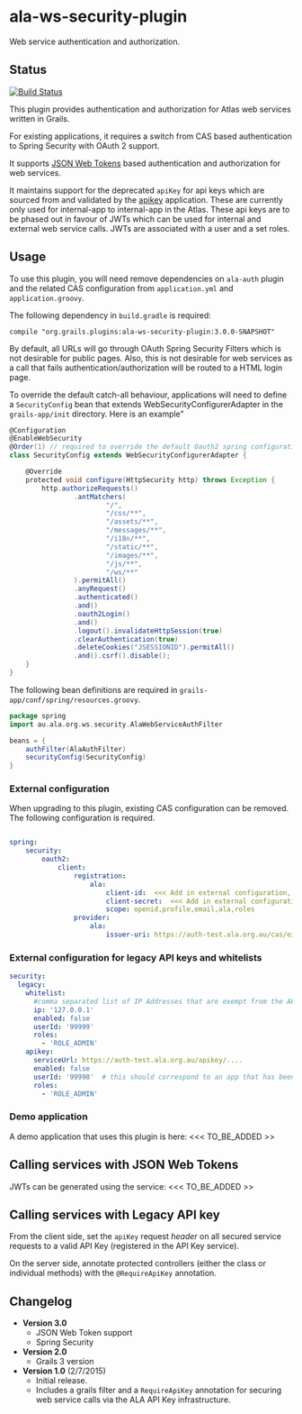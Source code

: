 # ala-ws-security-plugin
Web service authentication and authorization.

## Status
[![Build Status](https://travis-ci.org/AtlasOfLivingAustralia/ala-ws-security-plugin.svg?branch=master)](https://travis-ci.org/AtlasOfLivingAustralia/ala-ws-security-plugin)

This plugin provides authentication and authorization for Atlas web services written in Grails.

For existing applications, it requires a switch from CAS based authentication to Spring Security with OAuth 2 support.

It supports [JSON Web Tokens](https://datatracker.ietf.org/doc/html/rfc7519) based authentication and authorization for web services.

It maintains support for the deprecated `apiKey` for api keys which are sourced from and validated by 
the [apikey](https://github.com/atlasoflivingaustralia/apikey) application. These are currently only 
used for internal-app to internal-app in the Atlas. These api keys are to be phased
out in favour of JWTs which can be used for internal and external web service calls. JWTs are associated 
with a user and a set roles.

## Usage

To use this plugin, you will need remove dependencies on `ala-auth` plugin and the related CAS configuration from
`application.yml` and `application.groovy`. 

The following dependency in `build.gradle` is required:

```
compile "org.grails.plugins:ala-ws-security-plugin:3.0.0-SNAPSHOT"
```

By default, all URLs will go through OAuth Spring Security Filters which is not desirable for public pages.
Also, this is not desirable for web services as a call that fails authentication/authorization will be routed
to a HTML login page.

To override the default catch-all behaviour, applications will need to define
a `SecurityConfig` bean that extends WebSecurityConfigurerAdapter in the `grails-app/init` directory. Here is an example"

```groovy
@Configuration
@EnableWebSecurity
@Order(1) // required to override the default Oauth2 spring configuration
class SecurityConfig extends WebSecurityConfigurerAdapter {

    @Override
    protected void configure(HttpSecurity http) throws Exception {
        http.authorizeRequests()
                .antMatchers(
                        "/",
                        "/css/**",
                        "/assets/**",
                        "/messages/**",
                        "/i18n/**",
                        "/static/**",
                        "/images/**",
                        "/js/**",
                        "/ws/**"
                ).permitAll()
                .anyRequest()
                .authenticated()
                .and()
                .oauth2Login()
                .and()
                .logout().invalidateHttpSession(true)
                .clearAuthentication(true)
                .deleteCookies("JSESSIONID").permitAll()
                .and().csrf().disable();
    }
}
```

The following bean definitions are required in `grails-app/conf/spring/resources.groovy`.

```groovy
package spring
import au.ala.org.ws.security.AlaWebServiceAuthFilter

beans = {
    authFilter(AlaAuthFilter)
    securityConfig(SecurityConfig)
}
```

### External configuration

When upgrading to this plugin, existing CAS configuration can be removed.
The following configuration is required.

```yaml

spring:
    security:
        oauth2:
            client:
                registration:
                    ala:
                        client-id:  <<< Add in external configuration, set by ansible >>>>
                        client-secret:  <<< Add in external configuration, set by ansible >>>>
                        scope: openid,profile,email,ala,roles
                provider:
                    ala:
                        issuer-uri: https://auth-test.ala.org.au/cas/oidc

```

### External configuration for legacy API keys and whitelists

```yaml
security:
  legacy:
    whitelist:
      #comma separated list of IP Addresses that are exempt from the API key security check.
      ip: '127.0.0.1'
      enabled: false
      userId: '99999'
      roles:
        - 'ROLE_ADMIN'
    apikey:
      serviceUrl: https://auth-test.ala.org.au/apikey/....
      enabled: false
      userId: '99998'  # this should correspond to an app that has been registered as a user for the Atlas
      roles:
        - 'ROLE_ADMIN'
```

### Demo application

A demo application that uses this plugin is here: <<< TO_BE_ADDED >>

## Calling services with JSON Web Tokens

JWTs can be generated using the service:  <<< TO_BE_ADDED >>

## Calling services with Legacy API key

From the client side, set the ```apiKey``` request _header_  on all secured service requests to a valid API Key (registered in the API Key service).

On the server side, annotate protected controllers (either the class or individual methods) with the ```@RequireApiKey``` annotation.


## Changelog
- **Version 3.0**
  - JSON Web Token support
  - Spring Security
- **Version 2.0**
  - Grails 3 version
- **Version 1.0** (2/7/2015)
  - Initial release.
  - Includes a grails filter and a ```RequireApiKey``` annotation for securing web service calls via the ALA API Key infrastructure.
